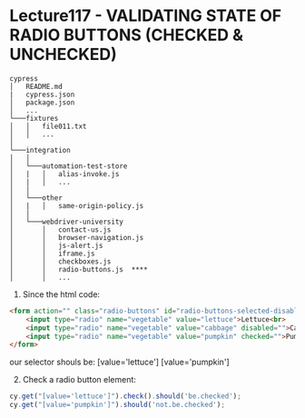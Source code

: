 # Lecture117 - VALIDATING STATE OF RADIO BUTTONS (CHECKED & UNCHECKED)

```
cypress
│   README.md
|   cypress.json
│   package.json    
│   ...
└───fixtures
│   │   file011.txt
│   │   ...
│   
└───integration
│   │   
│   └───automation-test-store
│   |   │   alias-invoke.js
│   |   │   ...
│   │   
│   └───other
│   |   │   same-origin-policy.js
│   │ 
│   └───webdriver-university
│       │   contact-us.js
│       │   browser-navigation.js  
│       │   js-alert.js  
│       │   iframe.js  
│       │   checkboxes.js
│       │   radio-buttons.js  ****
│       │   ...
```
1. Since the html code:
```html
<form action="" class="radio-buttons" id="radio-buttons-selected-disabled">
	<input type="radio" name="vegetable" value="lettuce">Lettuce<br>
    <input type="radio" name="vegetable" value="cabbage" disabled="">Cabbage<br>
    <input type="radio" name="vegetable" value="pumpkin" checked="">Pumpkin
</form>
```
our selector shouls be:
[value='lettuce']
[value='pumpkin']


2. Check a radio button element:
```javascript
cy.get("[value='lettuce']").check().should('be.checked');
cy.get("[value='pumpkin']").should('not.be.checked');
```